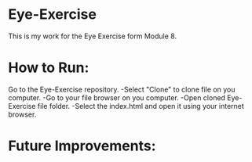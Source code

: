 # Eye-Exercise
This is my work for the Eye Exercise form Module 8.

# How to Run:
Go to the Eye-Exercise repository.
-Select "Clone" to clone file on you computer.
-Go to your file browser on you computer.
-Open cloned Eye-Exercise file folder.
-Select the index.html and open it using your internet browser.

# Future Improvements:

